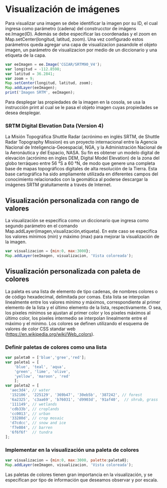 # Visualización de imágenes
Para visualizar una imagen se debe identificar la imagen por su ID, el cual ingresa como parámetro (cadena) del construcctor de imágens ee.Image(ID). Además se debe especificar las coordenadas y el zoom en Map.setCenter(longitud, latitud, zoom). Una vez configurado estos parámetros queda agregar una capa de visualizacion pasandole el objeto imagen, un parámetro de visualizacion por medio de un diccionario y una etiqueta de la capa.
``` javascript
var eeImagen = ee.Image('CGIAR/SRTM90_V4');
var longitud = -112.8598;
var latitud = 36.2841;
var zoom = 9;
Map.setCenter(longitud, latitud, zoom);
Map.addLayer(eeImagen);
print('Imagen SRTM', eeImagen);
```
Para desplegar las propiedades de la imagen en la cosola, se usa la instrucción print al cual se le pasa el objeto imagen cuyas propiedades se desea desplegar.

### SRTM Digital Elevation Data (Version 4)
La Misión Topográfica Shuttle Radar (acrónimo en inglés SRTM, de Shuttle Radar Topography Mission) es un proyecto internacional entre la Agencia Nacional de Inteligencia-Geoespacial, NGA, y la Administración Nacional de la Aeronáutica y del Espacio, NASA. Su fin es obtener un modelo digital de elevación (acrónimo en ingles DEM, Digital Model Elevation) de la zona del globo terráqueo entre 56 °S a 60 °N, de modo que genere una completa base de mapas topográficos digitales de alta resolución de la Tierra. Esta base cartográfica ha sido ampliamente utilizada en diferentes campos del conocimiento relacionados con la geomática al poderse descargar la imágenes SRTM gratuitamente a través de Internet.

## Visualización personalizada con rango de valores
La visualización se especifíca como un diccionario que ingresa como segundo parámetro en el comando Map.addLayer(imagen,visualización,etiqueta). En este caso se especifíca los valores mínimos (min) y máximo (max) para mejorar la visualización de la imagen.
``` javascript
var visualizacion = {min:0, max:3000};
Map.addLayer(eeImagen, visualizacion, 'Vista coloreada');
```
## Visualización personalizada con paleta de colores
La paleta es una lista de elemento de tipo cadenas, de nombres colores o de código hexadecimal, delimitada por comas. Esta lista se interpolan linealmente entre los valores mínimo y máximos, correspondiente al primer elemento de la lista y el último elemento de la lista, respectivamente. O sea, los pixeles mínimos se ajustan al primer color y los pixeles máximos al último color, los pixeles intermedio se interpolan linealmente entre el máximo y el mínimo. Los colores se definen utilizando el esquema de valores de color CSS standar web (https://en.wikipedia.org/wiki/Web_colors).

### Definir paletas de colores como una lista
``` javascript
var paleta0 = ['blue','gree','red'];
var paleta1 = [
	'blue', 'teal', 'aqua', 
	'green', 'lime', 'olive', 
	'yellow', 'maroon', 'red'
	];
var paleta2 = [
  'aec3d4', // water
  '152106', '225129', '369b47', '30eb5b', '387242', // forest
  '6a2325', 'c3aa69', 'b76031', 'd9903d', '91af40',  // shrub, grass
  '111149', // wetlands
  'cdb33b', // croplands
  'cc0013', // urban
  '33280d', // crop mosaic
  'd7cdcc', // snow and ice
  'f7e084', // barren
  '6f6f6f'  // tundra
];
```
### Implementar en la visualización una paleta de colores

``` javascript
var visualizacion = {min:0, max:3000, palette:paleta0};
Map.addLayer(eeImagen, visualizacion, 'Vista coloreada');
```
Las paletas de colores tienen gran importancia en la visualización, y se especifican por tipo de información que deseamos observar y por escala.